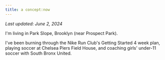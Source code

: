 ```yaml
---
title: a concept:now
---
```


_Last updated: June 2, 2024_

I'm living in Park Slope, Brooklyn (near Prospect Park). 
 
I've been burning through the Nike Run Club's Getting Started 4 week plan, playing soccer at Chelsea Piers Field House, and coaching girls' under-11 soccer with South Bronx United. 
